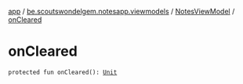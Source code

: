 [app](../../index.md) / [be.scoutswondelgem.notesapp.viewmodels](../index.md) / [NotesViewModel](index.md) / [onCleared](./on-cleared.md)

# onCleared

`protected fun onCleared(): `[`Unit`](https://kotlinlang.org/api/latest/jvm/stdlib/kotlin/-unit/index.html)